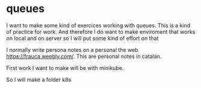 # queues

I want to make some kind of exercices working with queues. This is a kind of practice for work. And therefore I do want to make enviroment that works on local and on server so I will put some kind of effort on that

I normally write persona notes on a personal the web https://frauca.weebly.com/. This are personal notes in catalan.

First work I want to make will be with minikube.

So I will make a folder k8s